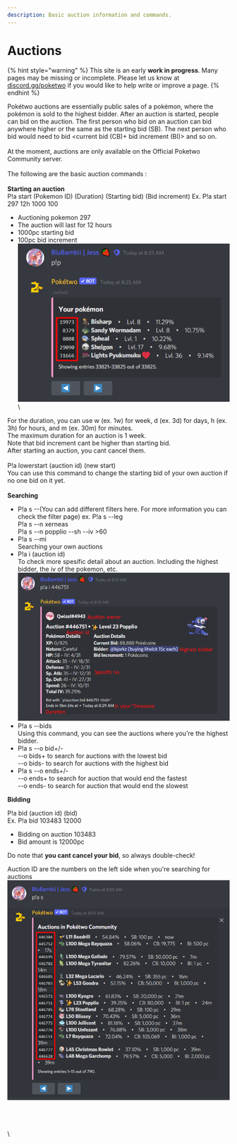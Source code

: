 ```yaml
---
description: Basic auction information and commands.
---
```


# Auctions

{% hint style="warning" %}
This site is an early **work in progress**. Many pages may be missing or incomplete. Please let us know at [discord.gg/poketwo](https://discord.gg/poketwo) if you would like to help write or improve a page.
{% endhint %}

Pokétwo auctions are essentially public sales of a pokémon, where the pokémon is sold to the highest bidder. After an auction is started, people can bid on the auction. The first person who bid on an auction can bid anywhere higher or the same as the starting bid (SB). The next person who bid would need to bid \<current bid (CB)+ bid increment (BI)> and so on.\
\
At the moment, auctions are only available on the Official Poketwo Community server.  \
\
The following are the basic auction commands :\
\
**Starting an auction**\
P!a start (Pokemon ID) (Duration) (Starting bid) (Bid increment) Ex. P!a start 297 12h 1000 100

* Auctioning pokemon 297
* The auction will last for 12 hours
* 1000pc starting bid
* 100pc bid increment\
  ![](<../.gitbook/assets/image (30) (1).png>)\
  \


For the duration, you can use w (ex. 1w) for week, d (ex. 3d) for days, h (ex. 3h) for hours, and m (ex. 30m) for minutes.\
The maximum duration for an auction is 1 week.\
Note that bid increment cant be higher than starting bid.\
After starting an auction, you cant cancel them.\
\
P!a lowerstart (auction id) (new start)\
You can use this command to change the starting bid of your own auction if no one bid on it yet.\
\
**Searching**

* P!a s --(You can add different filters here. For more information you can check the filter page) ex. P!a s --leg \
  &#x20;     P!a s --n xerneas \
  &#x20;     P!a s --n popplio --sh --iv >60
* P!a s --mi \
  Searching your own auctions
* P!a i (auction id) \
  To check more spesific detail about an auction. Including the highest bidder, the iv of the pokemon, etc. \
  ![](<../.gitbook/assets/image (34).png>)
* P!a s --bids\
  Using this command, you can see the auctions where you're the highest bidder.
* P!a s --o bid+/-\
  \--o bids+ to search for auctions with the lowest bid\
  \--o bids- to search for auctions with the highest bid
* P!a s --o ends+/-\
  \--o ends+ to search for auction that would end the fastest\
  \--o ends- to search for auction that would end the slowest

**Bidding**

P!a bid (auction id) (bid)\
Ex. P!a bid 103483 12000

* Bidding on auction 103483
* Bid amount is 12000pc

Do note that **you cant cancel your bid**, so always double-check!

Auction ID are the numbers on the left side when you're searching for auctions\
![](<../.gitbook/assets/image (22) (1).png>)

\
\
\
\
